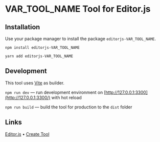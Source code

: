 # VAR_TOOL_NAME Tool for Editor.js

## Installation

Use your package manager to install the package `editorjs-VAR_TOOL_NAME`.

```
npm install editorjs-VAR_TOOL_NAME

yarn add editorjs-VAR_TOOL_NAME
```

## Development

This tool uses [Vite](https://vitejs.dev/) as builder.

`npm run dev` — run development environment on [http://127.0.0.1:3300](http://127.0.0.1:3300/) with hot reload

`npm run build` — build the tool for production to the `dist` folder

## Links

[Editor.js](https://editorjs.io) • [Create Tool](https://github.com/editor-js/create-tool)